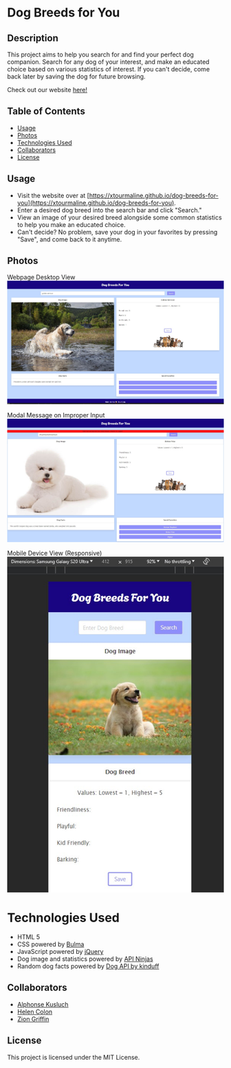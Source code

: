 # Dog Breeds for You

## Description

This project aims to help you search for and find your perfect dog companion. Search for any dog of your interest, and make an educated choice based on various statistics of interest. If you can't decide, come back later by saving the dog for future browsing.

Check out our website [here!](https://xtourmaline.github.io/dog-breeds-for-you)

## Table of Contents

- [Usage](#usage)
- [Photos](#photos)
- [Technologies Used](#technologies-used)
- [Collaborators](#collaborators)
- [License](#license)

## Usage

- Visit the website over at [https://xtourmaline.github.io/dog-breeds-for-you](https://xtourmaline.github.io/dog-breeds-for-you).
- Enter a desired dog breed into the search bar and click "Search."
- View an image of your desired breed alongside some common statistics to help you make an educated choice.
- Can't decide? No problem, save your dog in your favorites by pressing "Save", and come back to it anytime.

## Photos

Webpage Desktop View
<img src="./assets/photos/main-page.jpeg" alt="main-page" />

Modal Message on Improper Input
<img src="./assets/photos/invalid-prompt.jpeg" alt="invalid-prompt" />

Mobile Device View (Responsive)
<img src="./assets/photos/mobile-view.jpeg" alt="mobile-view" />

# Technologies Used

- HTML 5
- CSS powered by [Bulma](https://bulma.io/)
- JavaScript powered by [jQuery](https://jquery.com/)
- Dog image and statistics powered by [API Ninjas](https://api-ninjas.com/)
- Random dog facts powered by [Dog API by kinduff](https://dogapi.dog/)

## Collaborators

- [Alphonse Kusluch](https://github.com/Akusluch)
- [Helen Colon](https://github.com/Lychnian)
- [Zion Griffin](https://github.com/griff1nz)

## License

This project is licensed under the MIT License.
